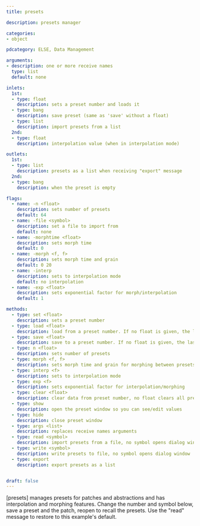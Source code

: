 ```yaml
---
title: presets

description: presets manager

categories:
- object

pdcategory: ELSE, Data Management

arguments:
- description: one or more receive names
  type: list
  default: none

inlets:
  1st:
  - type: float
    description: sets a preset number and loads it
  - type: bang
    description: save preset (same as 'save' without a float)
  - type: list
    description: import presets from a list
  2nd:
  - type: float
    description: interpolation value (when in interpolation mode)

outlets:
  1st:
  - type: list
    description: presets as a list when receiving "export" message
  2nd:
  - type: bang
    description: when the preset is empty

flags:
  - name: -n <float>
    description: sets number of presets
    default: 64
  - name: -file <symbol>
    description: set a file to import from
    default: none
  - name: -morphtime <float>
    description: sets morph time
    default: 0
  - name: -morph <f, f>
    description: sets morph time and grain
    default: 0 20
  - name: -interp
    description: sets to interpolation mode
    default: no interpolation
  - name: -exp <float>
    description: sets exponential factor for morph/interpolation
    default: 1

methods:
  - type: set <float>
    description: sets a preset number
  - type: load <float>
    description: load from a preset number. If no float is given, the last set preset number is loaded
  - type: save <float>
    description: save to a preset number. If no float is given, the last set preset is saved
  - type: n <float>
    description: sets number of presets
  - type: morph <f, f>
    description: sets morph time and grain for morphing between presets
  - type: interp <f>
    description: sets to interpolation mode
  - type: exp <f>
    description: sets exponential factor for interpolation/morphing
  - type: clear <float>
    description: clear data from preset number, no float clears all presets
  - type: show
    description: open the preset window so you can see/edit values
  - type: hide
    description: close preset window
  - type: args <list>
    description: replaces receive names arguments
  - type: read <symbol>
    description: import presets from a file, no symbol opens dialog window
  - type: write <symbol>
    description: write presets to file, no symbol opens dialog window
  - type: export
    description: export presets as a list


draft: false
---
```


[presets] manages presets for patches and abstractions and has interpolation and morphing features. Change the number and symbol below, save a preset and the patch, reopen to recall the presets. Use the "read" message to restore to this example's default.


